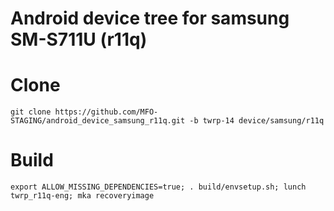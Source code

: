 # Android device tree for samsung SM-S711U (r11q)

# Clone
    git clone https://github.com/MFO-STAGING/android_device_samsung_r11q.git -b twrp-14 device/samsung/r11q

# Build
    export ALLOW_MISSING_DEPENDENCIES=true; . build/envsetup.sh; lunch twrp_r11q-eng; mka recoveryimage
